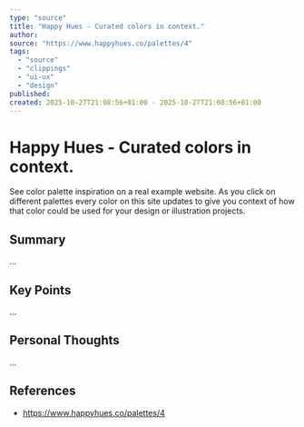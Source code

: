 ```yaml
---
type: "source"
title: "Happy Hues - Curated colors in context."
author:
source: "https://www.happyhues.co/palettes/4"
tags:
  - "source"
  - "clippings"
  - "ui-ux"
  - "design"
published:
created: 2025-10-27T21:08:56+01:00 - 2025-10-27T21:08:56+01:00
---
```

#  Happy Hues - Curated colors in context.

See color palette inspiration on a real example website. As you click on different palettes every color on this site updates to give you context of how that color could be used for your design or illustration projects.

## Summary

...

## Key Points

...

## Personal Thoughts

...

## References

- https://www.happyhues.co/palettes/4